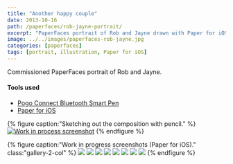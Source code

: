 ```yaml
---
title: "Another happy couple"
date: 2013-10-16
path: /paperfaces/rob-jayne-portrait/
excerpt: "PaperFaces portrait of Rob and Jayne drawn with Paper for iOS on an iPad."
image: ../../images/paperfaces-rob-jayne.jpg
categories: [paperfaces]
tags: [portrait, illustration, Paper for iOS]
---
```


Commissioned PaperFaces portrait of Rob and Jayne.

#### Tools used

- [Pogo Connect Bluetooth Smart Pen](https://www.amazon.com/gp/product/B009K448L4/ref=as_li_ss_tl?ie=UTF8&camp=1789&creative=390957&creativeASIN=B009K448L4&linkCode=as2&tag=mademist-20)
- [Paper for iOS](https://paper.bywetransfer.com/)

{% figure caption:"Sketching out the composition with pencil." %}
[![Work in process screenshot](../../images/paperfaces-rob-jayne-process-1-750.jpg)](../../images/paperfaces-rob-jayne-process-1-lg.jpg)
{% endfigure %}

{% figure caption:"Work in progress screenshots (Paper for iOS)." class:"gallery-2-col" %}
[![](../../images/paperfaces-rob-jayne-process-2-600.jpg)](../../images/paperfaces-rob-jayne-process-2-lg.jpg)
[![](../../images/paperfaces-rob-jayne-process-3-600.jpg)](../../images/paperfaces-rob-jayne-process-3-lg.jpg)
[![](../../images/paperfaces-rob-jayne-process-4-600.jpg)](../../images/paperfaces-rob-jayne-process-4-lg.jpg)
[![](../../images/paperfaces-rob-jayne-process-5-600.jpg)](../../images/paperfaces-rob-jayne-process-5-lg.jpg)
[![](../../images/paperfaces-rob-jayne-process-6-600.jpg)](../../images/paperfaces-rob-jayne-process-6-lg.jpg)
[![](../../images/paperfaces-rob-jayne-process-7-600.jpg)](../../images/paperfaces-rob-jayne-process-7-lg.jpg)
[![](../../images/paperfaces-rob-jayne-process-8-600.jpg)](../../images/paperfaces-rob-jayne-process-8-lg.jpg)
[![](../../images/paperfaces-rob-jayne-process-9-600.jpg)](../../images/paperfaces-rob-jayne-process-9-lg.jpg)
{% endfigure %}
